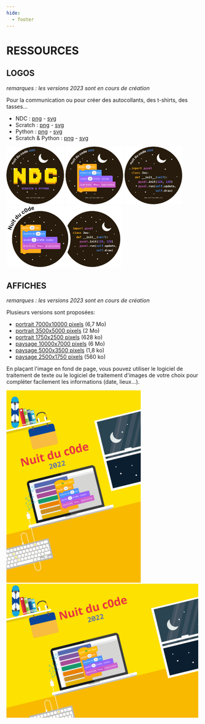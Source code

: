 ```yaml
---
hide:
  - footer
---
```


# RESSOURCES


## LOGOS

*remarques : les versions 2023 sont en cours de création*

Pour la communication ou pour créer des autocollants, des t-shirts, des tasses...

* NDC : [png](https://raw.githubusercontent.com/nuitducode/ORGANISATION/main/logos/nuitducode_logo_ndc.png) - [svg](https://raw.githubusercontent.com/nuitducode/ORGANISATION/main/logos/nuitducode_logo_ndc.svg)
* Scratch : [png](https://raw.githubusercontent.com/nuitducode/ORGANISATION/main/logos/nuitducode_logo_scratch.png) - [svg](https://raw.githubusercontent.com/nuitducode/ORGANISATION/main/logos/nuitducode_logo_scratch.svg)
* Python : [png](https://raw.githubusercontent.com/nuitducode/ORGANISATION/main/logos/nuitducode_logo_python.png) - [svg](https://raw.githubusercontent.com/nuitducode/ORGANISATION/main/logos/nuitducode_logo_python.svg)
* Scratch & Python : [png](https://raw.githubusercontent.com/nuitducode/ORGANISATION/main/logos/nuitducode_logo_scratch-python.png) - [svg](https://raw.githubusercontent.com/nuitducode/ORGANISATION/main/logos/nuitducode_logo_scratch-python.svg)

<img src="https://raw.githubusercontent.com/nuitducode/ORGANISATION/main/logos/nuitducode_logo_ndc.png" width="150" /> <img src="https://raw.githubusercontent.com/nuitducode/ORGANISATION/main/logos/nuitducode_logo_scratch.png" width="150" /> <img src="https://raw.githubusercontent.com/nuitducode/ORGANISATION/main/logos/nuitducode_logo_python.png" width="150" />
<br />
<img src="https://raw.githubusercontent.com/nuitducode/ORGANISATION/main/logos/nuitducode_logo_scratch-python.png" width="300" />


## AFFICHES

*remarques : les versions 2023 sont en cours de création*

Plusieurs versions sont proposées:

* [portrait 7000x10000 pixels](https://github.com/nuitducode/ORGANISATION-2023/raw/main/affiches/Affiche_Nuit_du_c0de_2022-portrait-7000x10000.png) (6,7 Mo)
* [portrait 3500x5000 pixels](https://github.com/nuitducode/ORGANISATION-2023/raw/main/affiches/Affiche_Nuit_du_c0de_2022-portrait-3500x5000.png) (2 Mo)
* [portrait 1750x2500 pixels](https://github.com/nuitducode/ORGANISATION-2023/raw/main/affiches/Affiche_Nuit_du_c0de_2022-portrait-1750x2500.png) (628 ko)
* [paysage 10000x7000 pixels](https://github.com/nuitducode/ORGANISATION-2023/raw/main/affiches/Affiche_Nuit_du_c0de_2022-paysage-10000x7000.png) (6 Mo)
* [paysage 5000x3500 pixels](https://github.com/nuitducode/ORGANISATION-2023/raw/main/affiches/Affiche_Nuit_du_c0de_2022-paysage-5000x3500.png) (1,8 ko)
* [paysage 2500x1750 pixels](https://github.com/nuitducode/ORGANISATION-2023/raw/main/affiches/Affiche_Nuit_du_c0de_2022-paysage-2500x1750.png) (560 ko)

En plaçant l'image en fond de page, vous pouvez utiliser le logiciel de traitement de texte ou le logiciel de traitement d'images de votre choix pour compléter facilement les informations (date, lieux...).

<img src="https://raw.githubusercontent.com/nuitducode/ORGANISATION/main/affiches/Affiche_Nuit_du_c0de_2022-portrait-1750x2500.png" width="350" /> <img src="https://raw.githubusercontent.com/nuitducode/ORGANISATION/main/affiches/Affiche_Nuit_du_c0de_2022-paysage-2500x1750.png" width="500" />
